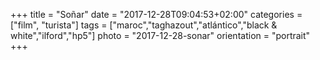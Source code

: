 +++
title = "Soñar"
date = "2017-12-28T09:04:53+02:00"
categories = ["film", "turista"]
tags = ["maroc","taghazout","atlántico","black & white","ilford","hp5"]
photo = "2017-12-28-sonar"
orientation = "portrait"
+++
